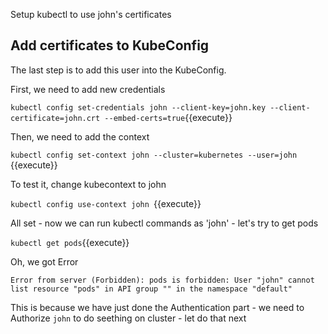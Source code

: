 Setup kubectl to use john's certificates 

## Add certificates to KubeConfig

The last step is to add this user into the KubeConfig.

First, we need to add new credentials

`
kubectl config set-credentials john --client-key=john.key --client-certificate=john.crt --embed-certs=true
`{{execute}}

Then, we need to add the context

`kubectl config set-context john --cluster=kubernetes --user=john
`{{execute}}

To test it, change kubecontext to john

`kubectl config use-context john
`{{execute}}

All set - now we can run kubectl commands as 'john' - let's try to get pods 

`
kubectl get pods
`{{execute}} 

Oh, we got Error 

`
Error from server (Forbidden): pods is forbidden: User "john" cannot list resource "pods" in API group "" in the namespace "default"
`

This is because we have just done the Authentication part - we need to Authorize `john` to do seething on cluster - let do that next 


